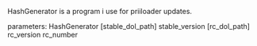 HashGenerator is a program i use for priiloader updates.

parameters:
HashGenerator [stable_dol_path] stable_version [rc_dol_path] rc_version rc_number